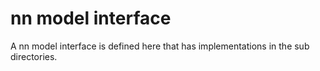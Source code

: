 # nn model interface
A nn model interface is defined here that has implementations in the
sub directories.